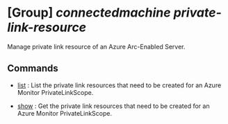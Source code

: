 # [Group] _connectedmachine private-link-resource_

Manage private link resource of an Azure Arc-Enabled Server.

## Commands

- [list](/Commands/connectedmachine/private-link-resource/_list.md)
: List the private link resources that need to be created for an Azure Monitor PrivateLinkScope.

- [show](/Commands/connectedmachine/private-link-resource/_show.md)
: Get the private link resources that need to be created for an Azure Monitor PrivateLinkScope.
